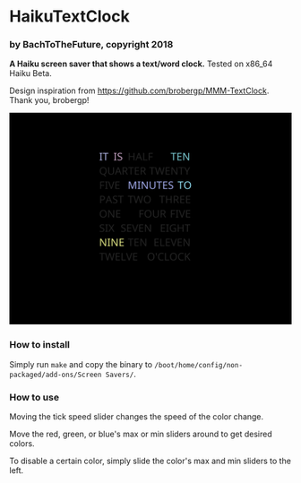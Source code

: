 # HaikuTextClock
### by BachToTheFuture, copyright 2018
**A Haiku screen saver that shows a text/word clock.** Tested on x86_64 Haiku Beta.

Design inspiration from https://github.com/brobergp/MMM-TextClock. Thank you, brobergp!

![screenshot](screenshot2.png)

### How to install
Simply run `make` and copy the binary to `/boot/home/config/non-packaged/add-ons/Screen Savers/`.

### How to use
Moving the tick speed slider changes the speed of the color change.

Move the red, green, or blue's max or min sliders around to get desired colors.

To disable a certain color, simply slide the color's max and min sliders to the left.




